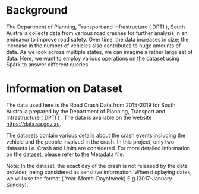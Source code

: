 # Background
The Department of Planning, Transport and Infrastructure ( DPTI ), South Australia collects data from various road crashes for further analysis in an endeavor to improve road safety. Over time, the data increases in size; the increase in the number of vehicles also contributes to huge amounts of data. As we look across multiple states, we can imagine a rather large set of data. Here, we want to employ various operations on the dataset using Spark to answer different queries.

# Information on Dataset
The data used here is the Road Crash Data from 2015-2019 for South Australia prepared by the Department of Planning, Transport and Infrastructure ( DPTI ) . The data is available on the website https://data.sa.gov.au.

The datasets contain various details about the crash events including the vehicle and the people involved in the crash. In this project, only two datasets i.e. Crash and Units are considered. For more detailed information on the dataset, please refer to the Metadata file.

Note: In the dataset, the exact day of the crash is not released by the data provider, being considered as sensitive information. When displaying dates, we will use the format ( Year-Month-Dayofweek) E.g.(2017-January-Sunday).
